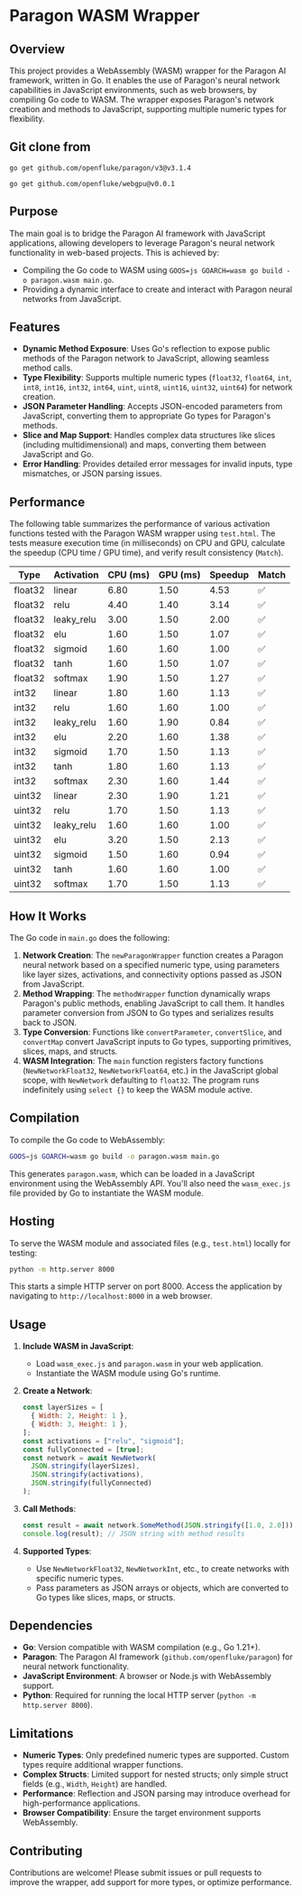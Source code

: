 # Paragon WASM Wrapper

## Overview

This project provides a WebAssembly (WASM) wrapper for the Paragon AI framework, written in Go. It enables the use of Paragon's neural network capabilities in JavaScript environments, such as web browsers, by compiling Go code to WASM. The wrapper exposes Paragon's network creation and methods to JavaScript, supporting multiple numeric types for flexibility.

## Git clone from

```
go get github.com/openfluke/paragon/v3@v3.1.4
```

```
go get github.com/openfluke/webgpu@v0.0.1
```

## Purpose

The main goal is to bridge the Paragon AI framework with JavaScript applications, allowing developers to leverage Paragon's neural network functionality in web-based projects. This is achieved by:

- Compiling the Go code to WASM using `GOOS=js GOARCH=wasm go build -o paragon.wasm main.go`.
- Providing a dynamic interface to create and interact with Paragon neural networks from JavaScript.

## Features

- **Dynamic Method Exposure**: Uses Go's reflection to expose public methods of the Paragon network to JavaScript, allowing seamless method calls.
- **Type Flexibility**: Supports multiple numeric types (`float32`, `float64`, `int`, `int8`, `int16`, `int32`, `int64`, `uint`, `uint8`, `uint16`, `uint32`, `uint64`) for network creation.
- **JSON Parameter Handling**: Accepts JSON-encoded parameters from JavaScript, converting them to appropriate Go types for Paragon's methods.
- **Slice and Map Support**: Handles complex data structures like slices (including multidimensional) and maps, converting them between JavaScript and Go.
- **Error Handling**: Provides detailed error messages for invalid inputs, type mismatches, or JSON parsing issues.

## Performance

The following table summarizes the performance of various activation functions tested with the Paragon WASM wrapper using `test.html`. The tests measure execution time (in milliseconds) on CPU and GPU, calculate the speedup (CPU time / GPU time), and verify result consistency (`Match`).

| Type    | Activation | CPU (ms) | GPU (ms) | Speedup | Match |
| ------- | ---------- | -------- | -------- | ------- | ----- |
| float32 | linear     | 6.80     | 1.50     | 4.53    | ✅    |
| float32 | relu       | 4.40     | 1.40     | 3.14    | ✅    |
| float32 | leaky_relu | 3.00     | 1.50     | 2.00    | ✅    |
| float32 | elu        | 1.60     | 1.50     | 1.07    | ✅    |
| float32 | sigmoid    | 1.60     | 1.60     | 1.00    | ✅    |
| float32 | tanh       | 1.60     | 1.50     | 1.07    | ✅    |
| float32 | softmax    | 1.90     | 1.50     | 1.27    | ✅    |
| int32   | linear     | 1.80     | 1.60     | 1.13    | ✅    |
| int32   | relu       | 1.60     | 1.60     | 1.00    | ✅    |
| int32   | leaky_relu | 1.60     | 1.90     | 0.84    | ✅    |
| int32   | elu        | 2.20     | 1.60     | 1.38    | ✅    |
| int32   | sigmoid    | 1.70     | 1.50     | 1.13    | ✅    |
| int32   | tanh       | 1.80     | 1.60     | 1.13    | ✅    |
| int32   | softmax    | 2.30     | 1.60     | 1.44    | ✅    |
| uint32  | linear     | 2.30     | 1.90     | 1.21    | ✅    |
| uint32  | relu       | 1.70     | 1.50     | 1.13    | ✅    |
| uint32  | leaky_relu | 1.60     | 1.60     | 1.00    | ✅    |
| uint32  | elu        | 3.20     | 1.50     | 2.13    | ✅    |
| uint32  | sigmoid    | 1.50     | 1.60     | 0.94    | ✅    |
| uint32  | tanh       | 1.60     | 1.60     | 1.00    | ✅    |
| uint32  | softmax    | 1.70     | 1.50     | 1.13    | ✅    |

## How It Works

The Go code in `main.go` does the following:

1. **Network Creation**: The `newParagonWrapper` function creates a Paragon neural network based on a specified numeric type, using parameters like layer sizes, activations, and connectivity options passed as JSON from JavaScript.
2. **Method Wrapping**: The `methodWrapper` function dynamically wraps Paragon's public methods, enabling JavaScript to call them. It handles parameter conversion from JSON to Go types and serializes results back to JSON.
3. **Type Conversion**: Functions like `convertParameter`, `convertSlice`, and `convertMap` convert JavaScript inputs to Go types, supporting primitives, slices, maps, and structs.
4. **WASM Integration**: The `main` function registers factory functions (`NewNetworkFloat32`, `NewNetworkFloat64`, etc.) in the JavaScript global scope, with `NewNetwork` defaulting to `float32`. The program runs indefinitely using `select {}` to keep the WASM module active.

## Compilation

To compile the Go code to WebAssembly:

```bash
GOOS=js GOARCH=wasm go build -o paragon.wasm main.go
```

This generates `paragon.wasm`, which can be loaded in a JavaScript environment using the WebAssembly API. You'll also need the `wasm_exec.js` file provided by Go to instantiate the WASM module.

## Hosting

To serve the WASM module and associated files (e.g., `test.html`) locally for testing:

```bash
python -m http.server 8000
```

This starts a simple HTTP server on port 8000. Access the application by navigating to `http://localhost:8000` in a web browser.

## Usage

1. **Include WASM in JavaScript**:

   - Load `wasm_exec.js` and `paragon.wasm` in your web application.
   - Instantiate the WASM module using Go's runtime.

2. **Create a Network**:

   ```javascript
   const layerSizes = [
     { Width: 2, Height: 1 },
     { Width: 3, Height: 1 },
   ];
   const activations = ["relu", "sigmoid"];
   const fullyConnected = [true];
   const network = await NewNetwork(
     JSON.stringify(layerSizes),
     JSON.stringify(activations),
     JSON.stringify(fullyConnected)
   );
   ```

3. **Call Methods**:

   ```javascript
   const result = await network.SomeMethod(JSON.stringify([1.0, 2.0]));
   console.log(result); // JSON string with method results
   ```

4. **Supported Types**:
   - Use `NewNetworkFloat32`, `NewNetworkInt`, etc., to create networks with specific numeric types.
   - Pass parameters as JSON arrays or objects, which are converted to Go types like slices, maps, or structs.

## Dependencies

- **Go**: Version compatible with WASM compilation (e.g., Go 1.21+).
- **Paragon**: The Paragon AI framework (`github.com/openfluke/paragon`) for neural network functionality.
- **JavaScript Environment**: A browser or Node.js with WebAssembly support.
- **Python**: Required for running the local HTTP server (`python -m http.server 8000`).

## Limitations

- **Numeric Types**: Only predefined numeric types are supported. Custom types require additional wrapper functions.
- **Complex Structs**: Limited support for nested structs; only simple struct fields (e.g., `Width`, `Height`) are handled.
- **Performance**: Reflection and JSON parsing may introduce overhead for high-performance applications.
- **Browser Compatibility**: Ensure the target environment supports WebAssembly.

## Contributing

Contributions are welcome! Please submit issues or pull requests to improve the wrapper, add support for more types, or optimize performance.
